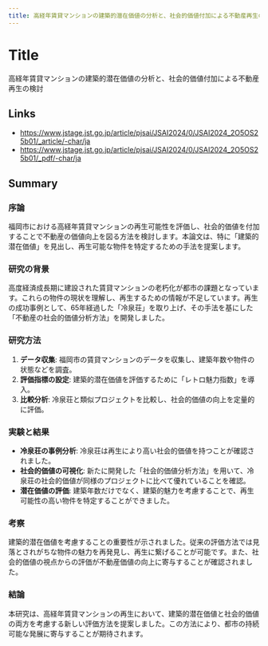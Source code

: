 ```yaml
---
title: 高経年賃貸マンションの建築的潜在価値の分析と、社会的価値付加による不動産再生の検討
---
```


# Title
高経年賃貸マンションの建築的潜在価値の分析と、社会的価値付加による不動産再生の検討

## Links
- <https://www.jstage.jst.go.jp/article/pjsai/JSAI2024/0/JSAI2024_2O5OS25b01/_article/-char/ja>
- <https://www.jstage.jst.go.jp/article/pjsai/JSAI2024/0/JSAI2024_2O5OS25b01/_pdf/-char/ja>

## Summary
### 序論
福岡市における高経年賃貸マンションの再生可能性を評価し、社会的価値を付加することで不動産の価値向上を図る方法を検討します。本論文は、特に「建築的潜在価値」を見出し、再生可能な物件を特定するための手法を提案します。

### 研究の背景
高度経済成長期に建設された賃貸マンションの老朽化が都市の課題となっています。これらの物件の現状を理解し、再生するための情報が不足しています。再生の成功事例として、65年経過した「冷泉荘」を取り上げ、その手法を基にした「不動産の社会的価値分析方法」を開発しました。

### 研究方法
1. **データ収集**: 福岡市の賃貸マンションのデータを収集し、建築年数や物件の状態などを調査。
2. **評価指標の設定**: 建築的潜在価値を評価するために「レトロ魅力指数」を導入。
3. **比較分析**: 冷泉荘と類似プロジェクトを比較し、社会的価値の向上を定量的に評価。

### 実験と結果
- **冷泉荘の事例分析**: 冷泉荘は再生により高い社会的価値を持つことが確認されました。
- **社会的価値の可視化**: 新たに開発した「社会的価値分析方法」を用いて、冷泉荘の社会的価値が同様のプロジェクトに比べて優れていることを確認。
- **潜在価値の評価**: 建築年数だけでなく、建築的魅力を考慮することで、再生可能性の高い物件を特定することができました。

### 考察
建築的潜在価値を考慮することの重要性が示されました。従来の評価方法では見落とされがちな物件の魅力を再発見し、再生に繋げることが可能です。また、社会的価値の視点からの評価が不動産価値の向上に寄与することが確認されました。

### 結論
本研究は、高経年賃貸マンションの再生において、建築的潜在価値と社会的価値の両方を考慮する新しい評価方法を提案しました。この方法により、都市の持続可能な発展に寄与することが期待されます。
